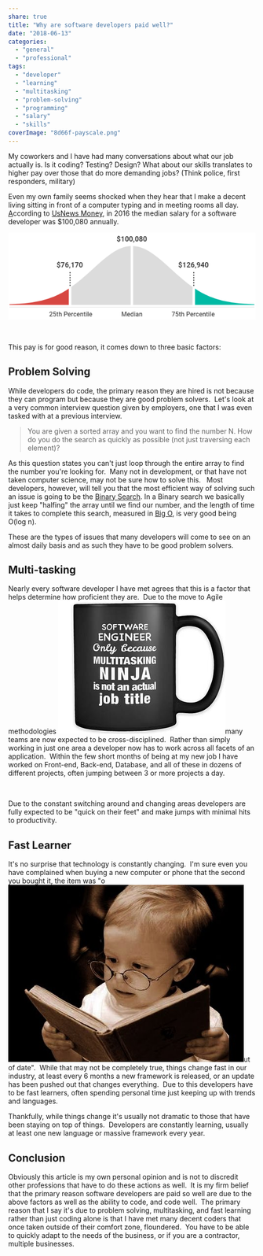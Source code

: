 ```yaml
---
share: true
title: "Why are software developers paid well?"
date: "2018-06-13"
categories: 
  - "general"
  - "professional"
tags: 
  - "developer"
  - "learning"
  - "multitasking"
  - "problem-solving"
  - "programming"
  - "salary"
  - "skills"
coverImage: "8d66f-payscale.png"
---
```


My coworkers and I have had many conversations about what our job actually is. Is it coding? Testing? Design? What about our skills translates to higher pay over those that do more demanding jobs? (Think police, first responders, military)

Even my own family seems shocked when they hear that I make a decent living sitting in front of a computer typing and in meeting rooms all day.  [A](https://dccoder.files.wordpress.com/2020/09/0c62b-payscale.png)ccording to [UsNews Money](https://money.usnews.com/careers/best-jobs/software-developer/salary), in 2016 the median salary for a software developer was $100,080 annually.

![](images/0c62b-payscale.png)

 

This pay is for good reason, it comes down to three basic factors:

## **Problem Solving**

While developers do code, the primary reason they are hired is not because they can program but because they are good problem solvers.  Let's look at a very common interview question given by employers, one that I was even tasked with at a previous interview.

> You are given a sorted array and you want to find the number N. How do you do the search as quickly as possible (not just traversing each element)?

As this question states you can't just loop through the entire array to find the number you're looking for.  Many not in development, or that have not taken computer science, may not be sure how to solve this.   Most developers, however, will tell you that the most efficient way of solving such an issue is going to be the [Binary Search](https://en.wikipedia.org/wiki/Binary_search_algorithm). In a Binary search we basically just keep "halfing" the array until we find our number, and the length of time it takes to complete this search, measured in [Big O](https://en.wikipedia.org/wiki/Big_O_notation), is very good being O(log n).

These are the types of issues that many developers will come to see on an almost daily basis and as such they have to be good problem solvers.

## **Multi-tasking**

Nearly every software developer I have met agrees that this is a factor that helps determine how proficient they are.  Due to the move to Agile methodologies [![](images/36c60-il_340x270.1384808961_nq09.jpg)](https://dccoder.files.wordpress.com/2020/09/36c60-il_340x270.1384808961_nq09.jpg)many teams are now expected to be cross-disciplined.  Rather than simply working in just one area a developer now has to work across all facets of an application.  Within the few short months of being at my new job I have worked on Front-end, Back-end, Database, and all of these in dozens of different projects, often jumping between 3 or more projects a day.

 

Due to the constant switching around and changing areas developers are fully expected to be "quick on their feet" and make jumps with minimal hits to productivity.

## **Fast Learner**

It's no surprise that technology is constantly changing.  I'm sure even you have complained when buying a new computer or phone that the second you bought it, the item was "o[![](images/1729c-hqdefault.jpg)](https://dccoder.files.wordpress.com/2020/09/1729c-hqdefault.jpg)ut of date".  While that may not be completely true, things change fast in our industry, at least every 6 months a new framework is released, or an update has been pushed out that changes everything.  Due to this developers have to be fast learners, often spending personal time just keeping up with trends and languages.

Thankfully, while things change it's usually not dramatic to those that have been staying on top of things.  Developers are constantly learning, usually at least one new language or massive framework every year.

## **Conclusion**

Obviously this article is my own personal opinion and is not to discredit other professions that have to do these actions as well.  It is my firm belief that the primary reason software developers are paid so well are due to the above factors as well as the ability to code, and code well.  The primary reason that I say it's due to problem solving, multitasking, and fast learning rather than just coding alone is that I have met many decent coders that once taken outside of their comfort zone, floundered.  You have to be able to quickly adapt to the needs of the business, or if you are a contractor, multiple businesses.
